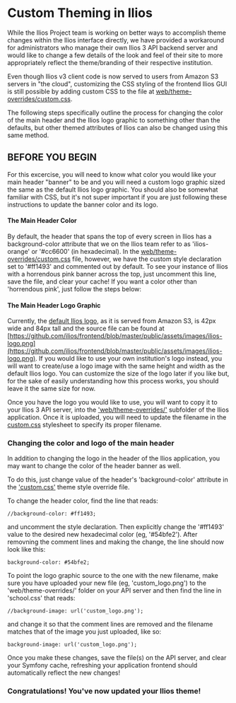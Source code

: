 # Custom Theming in Ilios

While the Ilios Project team is working on better ways to accomplish theme changes within the Ilios interface directly, we have provided a workaround for administrators who manage their own Ilios 3 API backend server and would like to change a few details of the look and feel of their site to more appropriately reflect the theme/branding of their respective institution.

Even though Ilios v3 client code is now served to users from Amazon S3 servers in "the cloud", customizing the CSS styling of the frontend Ilios GUI is still possible by adding custom CSS to the file at [web/theme-overrides/custom.css](https://github.com/ilios/ilios/tree/master/web/theme-overrides/custom.css).

The following steps specifically outline the process for changing the color of the main header and the Ilios logo graphic to something other than the defaults, but other themed attributes of Ilios can also be changed using this same method.

## BEFORE YOU BEGIN

For this excercise, you will need to know what color you would like your main header "banner" to be and you will need a custom logo graphic sized the same as the default Ilios logo graphic.  You should also be somewhat familiar with CSS, but it's not super important if you are just following these instructions to update the banner color and its logo.

#### The Main Header Color

By default, the header that spans the top of every screen in Ilios has a background-color attribute that we on the Ilios team refer to as 'ilios-orange' or '#cc6600' (in hexadecimal). In the [web/theme-overrides/custom.css](https://github.com/ilios/ilios/tree/master/web/theme-overrides/custom.css) file, however, we have the custom style declaration set to '#ff1493' and commented out by default.  To see your instance of Ilios with a horrendous pink banner across the top, just uncomment this line, save the file, and clear your cache!  If you want a color other than 'horrendous pink', just follow the steps below:

#### The Main Header Logo Graphic

Currently, the [default Ilios logo](https://github.com/ilios/frontend/blob/master/public/assets/images/ilios-logo.png), as it is served from Amazon S3, is 42px wide and 84px tall and the source file can be found at [https://github.com/ilios/frontend/blob/master/public/assets/images/ilios-logo.png](https://github.com/ilios/frontend/blob/master/public/assets/images/ilios-logo.png).  If you would like to use your own institution's logo instead, you will want to create/use a logo image with the same height and width as the default Ilios logo.  You can customize the size of the logo later if you like but, for the sake of easily understanding how this process works, you should leave it the same size for now.

Once you have the logo you would like to use, you will want to copy it to your Ilios 3 API server, into the ['web/theme-overrides/'](https://github.com/ilios/ilios/tree/master/web/theme-overrides/) subfolder of the Ilios application.  Once it is uploaded, you will need to update the filename in the [custom.css](https://github.com/ilios/ilios/tree/master/web/theme-overrides/custom.css) stylesheet to specify its proper filename.

### Changing the color and logo of the main header

In addition to changing the logo in the header of the Ilios application, you may want to change the color of the header banner as well.

To do this, just change value of the header's 'background-color' attribute in the ['custom.css'](https://github.com/ilios/ilios/tree/master/web/theme-overrides/custom.css) theme style override file.

To change the header color, find the line that reads:

```//background-color: #ff1493;```

and uncomment the style declaration.  Then explicitly change the '#ff1493' value to the desired new hexadecimal color (eg, '#54bfe2'). After removning the comment lines and making the change, the line should now look like this:

```background-color: #54bfe2;```

To point the logo graphic source to the one with the new filename, make sure you have uploaded your new file (eg, 'custom_logo.png') to the 'web/theme-overrides/' folder on your API server and then find the line in 'school.css' that reads:

```//background-image: url('custom_logo.png');```

and change it so that the comment lines are removed and the filename matches that of the image you just uploaded, like so:

```background-image: url('custom_logo.png');```

Once you make these changes, save the file(s) on the API server, and clear your Symfony cache, refreshing your application frontend should automatically reflect the new changes!

### Congratulations! You've now updated your Ilios theme!
